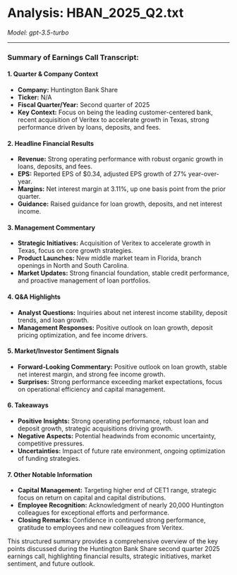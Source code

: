 # Analysis: HBAN_2025_Q2.txt

*Model: gpt-3.5-turbo*

---

### Summary of Earnings Call Transcript:

#### 1. **Quarter & Company Context**
- **Company:** Huntington Bank Share
- **Ticker:** N/A
- **Fiscal Quarter/Year:** Second quarter of 2025
- **Key Context:** Focus on being the leading customer-centered bank, recent acquisition of Veritex to accelerate growth in Texas, strong performance driven by loans, deposits, and fees.

#### 2. **Headline Financial Results**
- **Revenue:** Strong operating performance with robust organic growth in loans, deposits, and fees.
- **EPS:** Reported EPS of $0.34, adjusted EPS growth of 27% year-over-year.
- **Margins:** Net interest margin at 3.11%, up one basis point from the prior quarter.
- **Guidance:** Raised guidance for loan growth, deposits, and net interest income.

#### 3. **Management Commentary**
- **Strategic Initiatives:** Acquisition of Veritex to accelerate growth in Texas, focus on core growth strategies.
- **Product Launches:** New middle market team in Florida, branch openings in North and South Carolina.
- **Market Updates:** Strong financial foundation, stable credit performance, and proactive management of loan portfolios.

#### 4. **Q&A Highlights**
- **Analyst Questions:** Inquiries about net interest income stability, deposit trends, and loan growth.
- **Management Responses:** Positive outlook on loan growth, deposit pricing optimization, and fee income drivers.

#### 5. **Market/Investor Sentiment Signals**
- **Forward-Looking Commentary:** Positive outlook on loan growth, stable net interest margin, and strong fee income growth.
- **Surprises:** Strong performance exceeding market expectations, focus on operational efficiency and capital management.

#### 6. **Takeaways**
- **Positive Insights:** Strong operating performance, robust loan and deposit growth, strategic acquisitions driving growth.
- **Negative Aspects:** Potential headwinds from economic uncertainty, competitive pressures.
- **Uncertainties:** Impact of future rate environment, ongoing optimization of funding strategies.

#### 7. **Other Notable Information**
- **Capital Management:** Targeting higher end of CET1 range, strategic focus on return on capital and capital distributions.
- **Employee Recognition:** Acknowledgment of nearly 20,000 Huntington colleagues for exceptional efforts and performance.
- **Closing Remarks:** Confidence in continued strong performance, gratitude to employees and new colleagues from Veritex.

This structured summary provides a comprehensive overview of the key points discussed during the Huntington Bank Share second quarter 2025 earnings call, highlighting financial results, strategic initiatives, market sentiment, and future outlook.